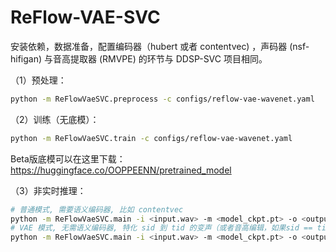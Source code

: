 # ReFlow-VAE-SVC

安装依赖，数据准备，配置编码器（hubert 或者 contentvec) ，声码器 (nsf-hifigan) 与音高提取器 (RMVPE) 的环节与 DDSP-SVC 项目相同。


（1）预处理：

```bash
python -m ReFlowVaeSVC.preprocess -c configs/reflow-vae-wavenet.yaml
```

（2）训练（无底模）：

```bash
python -m ReFlowVaeSVC.train -c configs/reflow-vae-wavenet.yaml
```
Beta版底模可以在这里下载：https://huggingface.co/OOPPEENN/pretrained_model

（3）非实时推理：

```bash
# 普通模式, 需要语义编码器, 比如 contentvec
python -m ReFlowVaeSVC.main -i <input.wav> -m <model_ckpt.pt> -o <output.wav> -k <keychange (semitones)> -tid <target_speaker_id> -step <infer_step> -method <method>
# VAE 模式, 无需语义编码器, 特化 sid 到 tid 的变声（或者音高编辑，如果sid == tid）
python -m ReFlowVaeSVC.main -i <input.wav> -m <model_ckpt.pt> -o <output.wav> -k <keychange (semitones)> -sid <source_speaker_id> -tid <target_speaker_id> -step <infer_step> -method <method>
```
